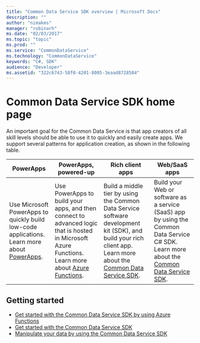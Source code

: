 ```yaml
---
title: "Common Data Service SDK overview | Microsoft Docs"
description: ""
author: "nimakms"
manager: "robinarh"
ms.date: "02/03/2017"
ms.topic: "topic"
ms.prod: ""
ms.service: "CommonDataService"
ms.technology: "CommonDataService"
keywords: "C#, SDK"
audience: "Developer"
ms.assetid: "322c6743-58f0-4201-8005-3eaad8728584"
---
```


# Common Data Service SDK home page

An important goal for the Common Data Service is that app creators of all skill levels should be able to use it to quickly and easily create apps. We support several patterns for application creation, as shown in the following table.

| PowerApps | PowerApps, powered-up | Rich client apps | Web/SaaS apps |
|---|---|---|---|
| Use Microsoft PowerApps to quickly build low-code applications.<br>Learn more about [PowerApps](powerapps.microsoft.com). | Use PowerApps to build your apps, and then connect to advanced logic that is hosted in Microsoft Azure Functions.<br>Learn more about [Azure Functions](cds-sdk-azure-functions-get-started.md).  | Build a middle tier by using the Common Data Service software development kit (SDK), and build your rich client app.<br>Learn more about the [Common Data Service SDK](cds-sdk-home-page.md). | Build your Web or software as a service (SaaS) app by using the Common Data Service C# SDK.<br>Learn more about the [Common Data Service SDK](cds-sdk-home-page.md). | 

## Getting started

+ [Get started with the Common Data Service SDK by using Azure Functions](cs-sdk-azure-functions-get-started.md)
+ [Get started with the Common Data Service SDK](cs-sdk-get-started.md)
+ [Manipulate your data by using the Common Data Service SDK](cs-sdk-manipulate-data.md)
